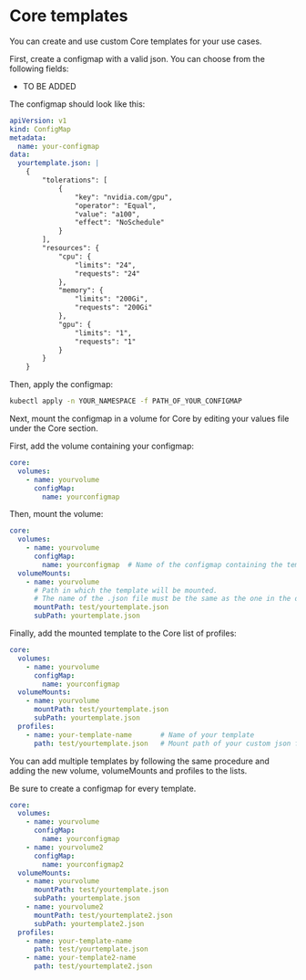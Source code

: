 # Core templates

You can create and use custom Core templates for your use cases.

First, create a configmap with a valid json. You can choose from the following fields:

* TO BE ADDED

The configmap should look like this:

```yaml
apiVersion: v1
kind: ConfigMap
metadata:
  name: your-configmap
data:
  yourtemplate.json: |
    {
        "tolerations": [
            {
                "key": "nvidia.com/gpu",
                "operator": "Equal",
                "value": "a100",
                "effect": "NoSchedule"
            }
        ],
        "resources": {
            "cpu": {
                "limits": "24",
                "requests": "24"
            },
            "memory": {
                "limits": "200Gi",
                "requests": "200Gi"
            },
            "gpu": {
                "limits": "1",
                "requests": "1"
            }
        }
    }
```
Then, apply the configmap:

```sh
kubectl apply -n YOUR_NAMESPACE -f PATH_OF_YOUR_CONFIGMAP
```
Next, mount the configmap in a volume for Core by editing your values file under the Core section.

First, add the volume containing your configmap:

```yaml
core:
  volumes:
    - name: yourvolume
      configMap:
        name: yourconfigmap
```

Then, mount the volume:

```yaml
core:
  volumes:
    - name: yourvolume
      configMap:
        name: yourconfigmap  # Name of the configmap containing the template.json.
  volumeMounts:
    - name: yourvolume
      # Path in which the template will be mounted.
      # The name of the .json file must be the same as the one in the data section of your configmap.
      mountPath: test/yourtemplate.json
      subPath: yourtemplate.json
```

Finally, add the mounted template to the Core list of profiles:

```yaml
core:
  volumes:
    - name: yourvolume
      configMap:
        name: yourconfigmap
  volumeMounts:
    - name: yourvolume
      mountPath: test/yourtemplate.json
      subPath: yourtemplate.json
  profiles:
    - name: your-template-name       # Name of your template
      path: test/yourtemplate.json   # Mount path of your custom json file. Must be the same as the mountPath.
```

You can add multiple templates by following the same procedure and adding the new volume, volumeMounts and profiles to the lists.

Be sure to create a configmap for every template.

```yaml
core:
  volumes:
    - name: yourvolume
      configMap:
        name: yourconfigmap
    - name: yourvolume2
      configMap:
        name: yourconfigmap2
  volumeMounts:
    - name: yourvolume
      mountPath: test/yourtemplate.json
      subPath: yourtemplate.json
    - name: yourvolume2
      mountPath: test/yourtemplate2.json
      subPath: yourtemplate2.json
  profiles:
    - name: your-template-name
      path: test/yourtemplate.json
    - name: your-template2-name
      path: test/yourtemplate2.json
```


